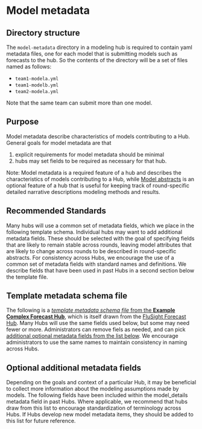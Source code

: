 # Model metadata

## Directory structure  
The `model-metadata` directory in a modeling hub is required to contain yaml metadata files, one for each model that is submitting models such as forecasts to the hub. So the contents of the directory will be a set of files named as follows:  

* `team1-modela.yml`  
* `team1-modelb.yml`  
* `team2-modela.yml`  

Note that the same team can submit more than one model.  

## Purpose  
Model metadata describe characteristics of models contributing to a Hub.  
General goals for model metadata are that  
1. explicit requirements for model metadata should be minimal  
2. hubs may set fields to be required as necessary for that hub.  

Note: Model metadata is a required feature of a hub and describes the characteristics of models contributing to a Hub, while [Model abstracts](../user-guide/model-abstracts.md) is an optional feature of a hub that is useful for keeping track of round-specific detailed narrative descriptions modeling methods and results.

## Recommended Standards  
Many hubs will use a common set of metadata fields, which we place in the following template schema. Individual hubs may want to add additional metadata fields. These should be selected with the goal of specifying fields that are likely to remain stable across rounds, leaving model attributes that are likely to change across rounds to be described in round-specific abstracts. For consistency across Hubs, we encourage the use of a common set of metadata fields with standard names and definitions. We describe fields that have been used in past Hubs in a second section below the template file.  

## Template metadata schema file  

The following is a [*template metadata schema file* from the **Example Complex Forecast Hub**](https://github.com/Infectious-Disease-Modeling-Hubs/example-complex-forecast-hub/blob/main/hub-config/model-metadata-schema.json), which is itself drawn from the [FluSight Forecast Hub](https://github.com/cdcepi/FluSight-forecast-hub/blob/main/model-metadata/README.md). Many Hubs will use the same fields used below, but some may need fewer or more. Administrators can remove fiels as needed, and can pick [additional optional metadata fields from the list below](#optional-additional-metadata-fields). We encourage administrators to use the same names to maintain consistency in naming across Hubs.  

   <script src="../_static/docson/widget.js" data-schema="https://raw.githubusercontent.com/Infectious-Disease-Modeling-Hubs/example-complex-forecast-hub/main/hub-config/model-metadata-schema.json"></script>


## Optional additional metadata fields  
Depending on the goals and context of a particular Hub, it may be beneficial to collect more information about the modeling assumptions made by models. The following fields have been included within the model_details metadata field in past Hubs. Where applicable, we recommend that hubs draw from this list to encourage standardization of terminology across Hubs. If Hubs develop new model metadata items, they should be added to this list for future reference.  

   <script src="../_static/docson/widget.js" data-schema="../../_static/other-metadata-fields.json"></script>


